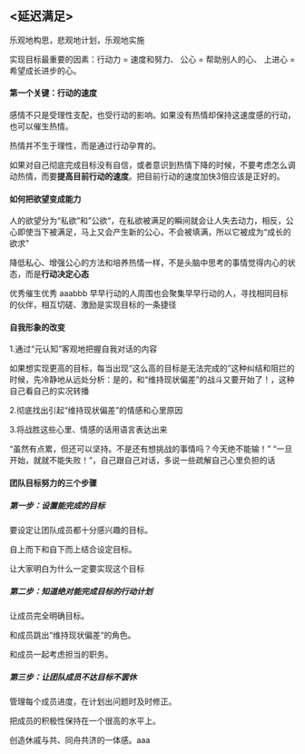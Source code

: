 ## <延迟满足>

乐观地构思，悲观地计划，乐观地实施

实现目标最重要的因素：行动力 = 速度和努力、 公心 = 帮助别人的心、 上进心 = 希望成长进步的心。

#### 第一个关键：行动的速度

感情不只是受理性支配，也受行动的影响。如果没有热情却保持这速度感的行动，也可以催生热情。

热情并不生于理性，而是通过行动孕育的。

如果对自己彻底完成目标没有自信，或者意识到热情下降的时候，不要考虑怎么调动热情，而要**提高目前行动的速度**。把目前行动的速度加快3倍应该是正好的。

#### 如何把欲望变成能力

人的欲望分为“私欲”和”公欲“，在私欲被满足的瞬间就会让人失去动力，相反，公心即使当下被满足，马上又会产生新的公心，不会被填满，所以它被成为“成长的欲求”

降低私心、增强公心的方法和培养热情一样，不是头脑中思考的事情觉得内心的状态，而是**行动决定心态**

优秀催生优秀
aaabbb
早早行动的人周围也会聚集早早行动的人，寻找相同目标的伙伴，相互切磋、激励是实现目标的一条捷径

#### 自我形象的改变

1.通过“元认知”客观地把握自我对话的内容

如果想实现更高的目标，每当出现“这么高的目标是无法完成的”这种纠结和阻拦的时候，先冷静地从远处分析：是的，和“维持现状偏差”的战斗又要开始了！，这种自己看自己的实况转播

2.彻底找出引起“维持现状偏差”的情感和心里原因

3.将战胜这些心里、情感的话用语言表达出来

“虽然有点累，但还可以坚持。不是还有想挑战的事情吗？今天绝不能输！” “一旦开始，就就不能失败！”，自己跟自己对话，多说一些疏解自己心里负担的话

#### 团队目标努力的三个步骤

##### 第一步：设置能完成的目标

要设定让团队成员都十分感兴趣的目标。

自上而下和自下而上结合设定目标。

让大家明白为什么一定要实现这个目标

##### 第二步：知道绝对能完成目标的行动计划

让成员完全明确目标。

和成员跳出“维持现状偏差“的角色。

和成员一起考虑担当的职务。

##### 第三步：让团队成员不达目标不罢休

管理每个成员进度，在计划出问题时及时修正。

把成员的积极性保持在一个很高的水平上。

创造休戚与共、同舟共济的一体感。aaa